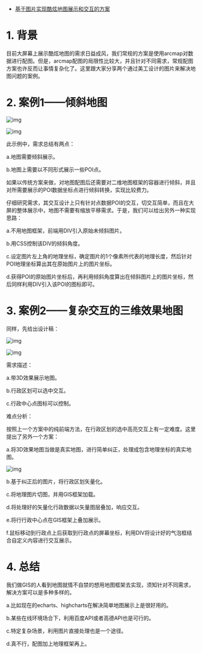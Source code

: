 - [基于图片实现酷炫地图展示和交互的方案](https://www.cnblogs.com/naaoveGIS/p/8136432.html)

# 1. 背景

​    目前大屏幕上展示酷炫地图的需求日益成风，我们常规的方案是使用arcmap对数据进行配图。但是，arcmap配图的局限性比较大，并且针对不同需求，常规配图方案也许反而让事情复杂化了。这里跟大家分享两个通过美工设计的图片来解决地图问题的案例。

# 2. 案例1——倾斜地图

  ![img](https://images2017.cnblogs.com/blog/656746/201712/656746-20171228163234569-573641233.png)

  ![img](https://images2017.cnblogs.com/blog/656746/201712/656746-20171228163244459-349096802.png)

   此示例中，需求总结有两点：

  a.地图需要倾斜展示。

  b.地图上需要以不同形式展示一些POI点。

  如果以传统方案来做，对地图配图后还需要对二维地图框架的容器进行倾斜，并且对所需要展示的POI数据坐标点进行倾斜转换，实现比较费力。

  仔细研究需求，其交互设计上只有针对点数据POI的交互，切交互简单，而且在大屏的整体展示中，地图不需要有缩放平移需求。于是，我们可以给出另外一种实现思路：

  a.不用地图框架，前端用DIV引入原始未倾斜图片。

  b.用CSS控制该DIV的倾斜角度。

  c.设定图片左上角的地理坐标，确定图片的1个像素所代表的地理长度，然后针对POI地理坐标算出其在原始图片上的图片坐标。

  d.获得POI的原始图片坐标后，再利用倾斜角度算出在倾斜图片上的图片坐标，然后同样利用DIV引入该POI的图标即可。 

# 3. 案例2——复杂交互的三维效果地图

  同样，先给出设计稿：

  ![img](https://images2017.cnblogs.com/blog/656746/201712/656746-20171228163317538-446748840.jpg)

  ![img](https://images2017.cnblogs.com/blog/656746/201712/656746-20171228163325991-1189554311.png)

  需求描述：

  a.带3D效果展示地图。

  b.行政区划可以选中交互。

  c.行政中心点图标可以控制。

  难点分析：

  按照上一个方案中的纯前端方法，在行政区划的选中高亮交互上有一定难度。这里提出了另外一个方案：

  a.将3D效果地图当做是真实地图，进行简单纠正，处理成包含地理坐标的真实地图。  

  ![img](https://images2017.cnblogs.com/blog/656746/201712/656746-20171228163410522-743866240.png)

  b.基于纠正后的图片，将行政区划矢量化。

  c.将地理图片切图，并用GIS框架加载。

  d.将处理好的矢量化行政数据以矢量图层叠加，响应交互。

  e.将行行政中心点在GIS框架上叠加展示。

  f.鼠标移动到行政点上后获取到行政点的屏幕坐标，利用DIV将设计好的气泡框结合自定义内容进行交互展示。

# 4. 总结

  我们做GIS的人看到地图就情不自禁的想用地图框架去实现，须知针对不同需求，解决方案可以是多种多样的。

  a.比如现在的echarts、highcharts在解决简单地图展示上是很好用的。

  b.某些在线环境场合下，利用百度API或者高德API也是可行的。

  c.特定复杂场景，利用图片直接处理也是一个途径。

  d.真不行，配图加上地理框架再上。